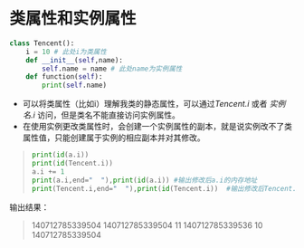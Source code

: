 # 类属性和实例属性
```python
class Tencent():
    i = 10 # 此处i为类属性
    def __init__(self,name):
        self.name = name # 此处name为实例属性
    def function(self):
        print(self.name)
```
- 可以将类属性（比如i）理解我类的静态属性，可以通过*Tencent.i* 或者 *实例名.i* 访问，但是类名不能直接访问实例属性。
- 在使用实例更改类属性时，会创建一个实例属性的副本，就是说实例改不了类属性值，只能创建属于实例的相应副本并对其修改。
> ```python
> print(id(a.i))
> print(id(Tencent.i))
> a.i += 1
> print(a.i,end="  "),print(id(a.i)) #输出修改后a.i的内存地址
> print(Tencent.i,end="  "),print(id(Tencent.i))  #输出修改后Tencent.i的内存地址
> ```
输出结果：
> 140712785339504
> 140712785339504
> 11 140712785339536
> 10 140712785339504